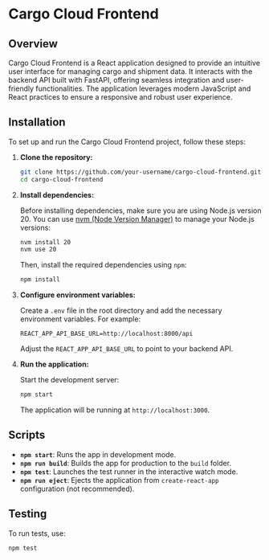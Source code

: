# Cargo Cloud Frontend

## Overview

Cargo Cloud Frontend is a React application designed to provide an intuitive user interface for managing cargo and shipment data. It interacts with the backend API built with FastAPI, offering seamless integration and user-friendly functionalities. The application leverages modern JavaScript and React practices to ensure a responsive and robust user experience.

## Installation

To set up and run the Cargo Cloud Frontend project, follow these steps:

1. **Clone the repository:**

    ```bash
    git clone https://github.com/your-username/cargo-cloud-frontend.git
    cd cargo-cloud-frontend
    ```

2. **Install dependencies:**

    Before installing dependencies, make sure you are using Node.js version 20. You can use [nvm (Node Version Manager)](https://github.com/nvm-sh/nvm) to manage your Node.js versions:

    ```bash
    nvm install 20
    nvm use 20
    ```

    Then, install the required dependencies using `npm`:

    ```bash
    npm install
    ```

3. **Configure environment variables:**

    Create a `.env` file in the root directory and add the necessary environment variables. For example:

    ```env
    REACT_APP_API_BASE_URL=http://localhost:8000/api
    ```

    Adjust the `REACT_APP_API_BASE_URL` to point to your backend API.

4. **Run the application:**

    Start the development server:

    ```bash
    npm start
    ```

    The application will be running at `http://localhost:3000`.

## Scripts

- **`npm start`**: Runs the app in development mode.
- **`npm run build`**: Builds the app for production to the `build` folder.
- **`npm test`**: Launches the test runner in the interactive watch mode.
- **`npm run eject`**: Ejects the application from `create-react-app` configuration (not recommended).

## Testing

To run tests, use:

```bash
npm test
```